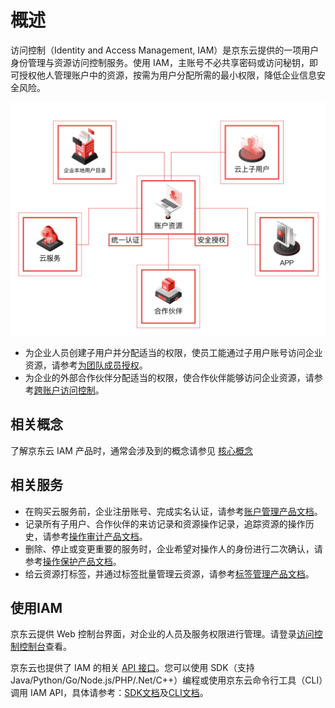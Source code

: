 # 概述

访问控制（Identity and Access Management, IAM）是京东云提供的一项用户身份管理与资源访问控制服务。使用 IAM，主账号不必共享密码或访问秘钥，即可授权他人管理账户中的资源，按需为用户分配所需的最小权限，降低企业信息安全风险。

![iam-overview](../../../../image/IAM/Getting-Started/iam-overview.png)

- 为企业人员创建子用户并分配适当的权限，使员工能通过子用户账号访问企业资源，请参考[为团队成员授权]()。
- 为企业的外部合作伙伴分配适当的权限，使合作伙伴能够访问企业资源，请参考[跨账户访问控制]()。

## 相关概念

了解京东云 IAM 产品时，通常会涉及到的概念请参见 [核心概念](../../../../documentation/Management/IAM/Introduction/Core-Concepts.md)

## 相关服务

- 在购买云服务前，企业注册账号、完成实名认证，请参考[账户管理产品文档](../../../../documentation/User-Service/Account-Management/Sign-In-And-Sign-Up.md)。
- 记录所有子用户、合作伙伴的来访记录和资源操作记录，追踪资源的操作历史，请参考[操作审计产品文档](../../../../documentation/Management/Audit-Trail/Introduction/Product-Overview.md)。
- 删除、停止或变更重要的服务时，企业希望对操作人的身份进行二次确认，请参考[操作保护产品文档](../../../../documentation/User-Service/Security-Operation-Protection/Introduction/Product-Overview.md)。
- 给云资源打标签，并通过标签批量管理云资源，请参考[标签管理产品文档](../../../../documentation/Management/Tag-Service/Introduction/Product-Overview.md)。

## 使用IAM

京东云提供 Web 控制台界面，对企业的人员及服务权限进行管理。请登录[访问控制控制台](https://iam-console.jdcloud.com/summary)查看。

京东云也提供了 IAM 的相关 [API 接口](../../../../API/Common-Declaration/Introduction.md)。您可以使用 SDK（支持 Java/Python/Go/Node.js/PHP/.Net/C++）编程或使用京东云命令行工具（CLI）调用 IAM API，具体请参考：[SDK文档](https://docs.jdcloud.com/?act=3)及[CLI文档](../../../../CLI/Introduction.md)。
